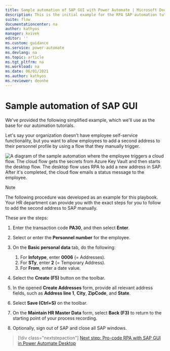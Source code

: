 ```yaml
---
title: Sample automation of SAP GUI with Power Automate | Microsoft Docs
description: This is the initial example for the RPA SAP automation tutorials.
suite: flow
documentationcenter: na
author: kathyos
manager: kvivek
editor: ''
ms.custom: guidance
ms.service: power-automate
ms.devlang: na
ms.topic: article
ms.tgt_pltfrm: na
ms.workload: na
ms.date: 06/01/2021
ms.author: kathyos
ms.reviewer: deonhe
---
```


# Sample automation of SAP GUI

We've provided the following simplified example, which we'll use as the base for our automation tutorials.

Let's say your organization doesn't have employee self-service functionality, but you want to allow employees to add a second address to their personnel profile by using a flow that they manually trigger.

![A diagram of the sample automation where the employee triggers a cloud flow. The cloud flow gets the secrets from Azure Key Vault and then starts the desktop flow. The desktop flow uses RPA to add a new address in SAP. After it's completed, the cloud flow emails a status message to the employee.](media/diagram-example-automation.png)

>[!NOTE]
>The following procedure was developed as an example for this playbook. Your HR department can provide you with the exact steps for you to follow to add the second address to SAP manually.

These are the steps:

1.  Enter the transaction code **PA30**, and then select **Enter**.

1.  Select or enter the **Personnel number** for the employee.

1.  On the **Basic personal data** tab, do the following:

    1. For **Infotype**, enter **0006** (= Addresses).
    1. For **STy**, enter **2** (= Temporary Address).
    1. For **From**, enter a date value.

1.  Select the **Create (F5)** button on the toolbar.

1.  In the opened **Create Addresses** form, provide all relevant address fields, such as **Address line 1**, **City**, **ZipCode**, and **State**.

1.  Select **Save (Ctrl+S)** on the toolbar.

1.  On the **Maintain HR Master Data** form, select **Back (F3)** to return to the starting point of your process recording.

1.  Optionally, sign out of SAP and close all SAP windows.

> [!div class="nextstepaction"]
> [Next step: Pro-code RPA with SAP GUI in Power Automate Desktop](vbscript-based-sap-gui-automation-overview.md)
